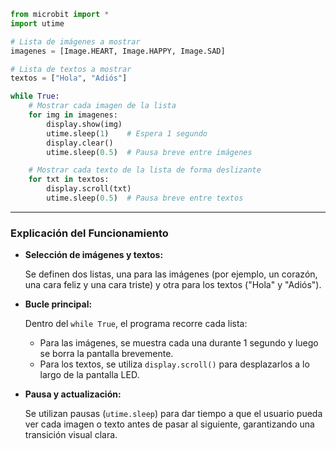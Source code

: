 ```python
from microbit import *
import utime

# Lista de imágenes a mostrar
imagenes = [Image.HEART, Image.HAPPY, Image.SAD]

# Lista de textos a mostrar
textos = ["Hola", "Adiós"]

while True:
    # Mostrar cada imagen de la lista
    for img in imagenes:
        display.show(img)
        utime.sleep(1)    # Espera 1 segundo
        display.clear()
        utime.sleep(0.5)  # Pausa breve entre imágenes

    # Mostrar cada texto de la lista de forma deslizante
    for txt in textos:
        display.scroll(txt)
        utime.sleep(0.5)  # Pausa breve entre textos

```

---

### Explicación del Funcionamiento

- **Selección de imágenes y textos:**
    
    Se definen dos listas, una para las imágenes (por ejemplo, un corazón, una cara feliz y una cara triste) y otra para los textos ("Hola" y "Adiós").
    
- **Bucle principal:**
    
    Dentro del `while True`, el programa recorre cada lista:
    
    - Para las imágenes, se muestra cada una durante 1 segundo y luego se borra la pantalla brevemente.
    - Para los textos, se utiliza `display.scroll()` para desplazarlos a lo largo de la pantalla LED.
- **Pausa y actualización:**
    
    Se utilizan pausas (`utime.sleep`) para dar tiempo a que el usuario pueda ver cada imagen o texto antes de pasar al siguiente, garantizando una transición visual clara.
